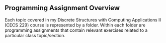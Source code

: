 ## Programming Assignment Overview

Each topic covered in my Discrete Structures with Computing Applications II (CECS 229) course is represented by a folder.
Within each folder are programming assignments that contain relevant exercises related to a particular class topic/section.
